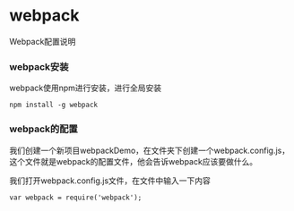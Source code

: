 # webpack
Webpack配置说明

### webpack安装
webpack使用npm进行安装，进行全局安装
```
npm install -g webpack
```

### webpack的配置
我们创建一个新项目webpackDemo，在文件夹下创建一个webpack.config.js，这个文件就是webpack的配置文件，他会告诉webpack应该要做什么。

我们打开webpack.config.js文件，在文件中输入一下内容
```
var webpack = require('webpack');

